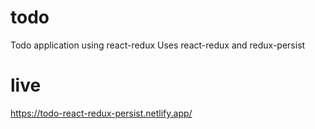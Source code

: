 # todo
 Todo application using react-redux
 Uses react-redux and redux-persist

# live
 https://todo-react-redux-persist.netlify.app/
